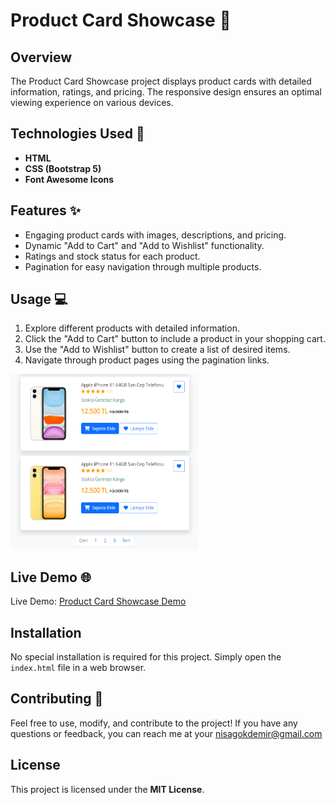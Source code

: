 # Product Card Showcase 📱

## Overview
The Product Card Showcase project displays product cards with detailed information, ratings, and pricing. The responsive design ensures an optimal viewing experience on various devices.

## Technologies Used 🚀
- **HTML**
- **CSS (Bootstrap 5)**
- **Font Awesome Icons**

## Features ✨
- Engaging product cards with images, descriptions, and pricing.
- Dynamic "Add to Cart" and "Add to Wishlist" functionality.
- Ratings and stock status for each product.
- Pagination for easy navigation through multiple products.

## Usage 💻
1. Explore different products with detailed information.
2. Click the "Add to Cart" button to include a product in your shopping cart.
3. Use the "Add to Wishlist" button to create a list of desired items.
4. Navigate through product pages using the pagination links.

<img src="productcard.png" alt="" width="300" height="280">

## Live Demo 🌐
Live Demo: [Product Card Showcase Demo]()

## Installation
No special installation is required for this project. Simply open the `index.html` file in a web browser.

## Contributing 🤝
Feel free to use, modify, and contribute to the project! If you have any questions or feedback, you can reach me at your nisagokdemir@gmail.com

## License
This project is licensed under the **MIT License**.

